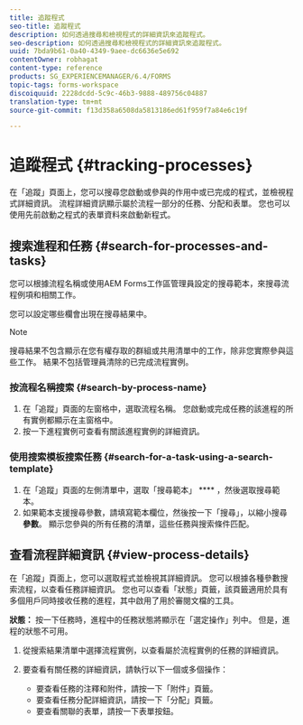 ```yaml
---
title: 追蹤程式
seo-title: 追蹤程式
description: 如何透過搜尋和檢視程式的詳細資訊來追蹤程式。
seo-description: 如何透過搜尋和檢視程式的詳細資訊來追蹤程式。
uuid: 7bda9b61-0a40-4349-9aee-dc6636e5e692
contentOwner: robhagat
content-type: reference
products: SG_EXPERIENCEMANAGER/6.4/FORMS
topic-tags: forms-workspace
discoiquuid: 2228dcdd-5c9c-46b3-9888-489756c04887
translation-type: tm+mt
source-git-commit: f13d358a6508da5813186ed61f959f7a84e6c19f

---
```



# 追蹤程式 {#tracking-processes}

在「追蹤」頁面上，您可以搜尋您啟動或參與的作用中或已完成的程式，並檢視程式詳細資訊。 流程詳細資訊顯示屬於流程一部分的任務、分配和表單。 您也可以使用先前啟動之程式的表單資料來啟動新程式。

## 搜索進程和任務 {#search-for-processes-and-tasks}

您可以根據流程名稱或使用AEM Forms工作區管理員設定的搜尋範本，來搜尋流程例項和相關工作。

您可以設定哪些欄會出現在搜尋結果中。

>[!NOTE]
>
>搜尋結果不包含顯示在您有權存取的群組或共用清單中的工作，除非您實際參與這些工作。 結果不包括管理員清除的已完成流程實例。

### 按流程名稱搜索 {#search-by-process-name}

1. 在「追蹤」頁面的左窗格中，選取流程名稱。 您啟動或完成任務的該進程的所有實例都顯示在主窗格中。
1. 按一下進程實例可查看有關該進程實例的詳細資訊。

### 使用搜索模板搜索任務 {#search-for-a-task-using-a-search-template}

1. 在「追蹤」頁面的左側清單中，選取「搜尋範本」 **** ，然後選取搜尋範本。
1. 如果範本支援搜尋參數，請填寫範本欄位，然後按一下「搜尋」，以縮小搜尋 **參數**。 顯示您參與的所有任務的清單，這些任務與搜索條件匹配。

## 查看流程詳細資訊 {#view-process-details}

在「追蹤」頁面上，您可以選取程式並檢視其詳細資訊。 您可以根據各種參數搜索流程，以查看任務詳細資訊。 您也可以查看「狀態」頁籤，該頁籤適用於具有多個用戶同時接收任務的進程，其中啟用了用於審閱文檔的工具。

**狀態：** 按一下任務時，進程中的任務狀態將顯示在「選定操作」列中。 但是，進程的狀態不可用。

1. 從搜索結果清單中選擇流程實例，以查看屬於流程實例的任務的詳細資訊。
1. 要查看有關任務的詳細資訊，請執行以下一個或多個操作：

   * 要查看任務的注釋和附件，請按一下「附件」頁籤。
   * 要查看任務分配詳細資訊，請按一下「分配」頁籤。
   * 要查看關聯的表單，請按一下表單按鈕。

